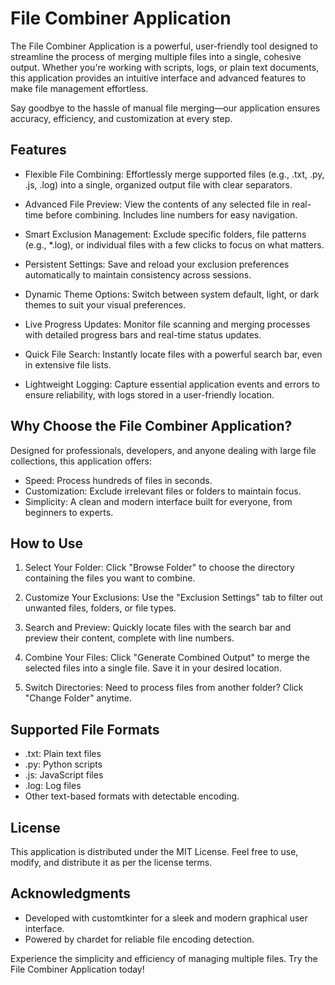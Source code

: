 File Combiner Application
=========================

The File Combiner Application is a powerful, user-friendly tool designed to streamline the process of merging multiple files into a single, cohesive output. Whether you're working with scripts, logs, or plain text documents, this application provides an intuitive interface and advanced features to make file management effortless.

Say goodbye to the hassle of manual file merging—our application ensures accuracy, efficiency, and customization at every step.

Features
--------
- Flexible File Combining:
  Effortlessly merge supported files (e.g., .txt, .py, .js, .log) into a single, organized output file with clear separators.
  
- Advanced File Preview:
  View the contents of any selected file in real-time before combining. Includes line numbers for easy navigation.

- Smart Exclusion Management:
  Exclude specific folders, file patterns (e.g., *.log), or individual files with a few clicks to focus on what matters.

- Persistent Settings:
  Save and reload your exclusion preferences automatically to maintain consistency across sessions.

- Dynamic Theme Options:
  Switch between system default, light, or dark themes to suit your visual preferences.

- Live Progress Updates:
  Monitor file scanning and merging processes with detailed progress bars and real-time status updates.

- Quick File Search:
  Instantly locate files with a powerful search bar, even in extensive file lists.

- Lightweight Logging:
  Capture essential application events and errors to ensure reliability, with logs stored in a user-friendly location.

Why Choose the File Combiner Application?
-----------------------------------------
Designed for professionals, developers, and anyone dealing with large file collections, this application offers:
- Speed: Process hundreds of files in seconds.
- Customization: Exclude irrelevant files or folders to maintain focus.
- Simplicity: A clean and modern interface built for everyone, from beginners to experts.

How to Use
----------
1. Select Your Folder:
   Click "Browse Folder" to choose the directory containing the files you want to combine.

2. Customize Your Exclusions:
   Use the "Exclusion Settings" tab to filter out unwanted files, folders, or file types.

3. Search and Preview:
   Quickly locate files with the search bar and preview their content, complete with line numbers.

4. Combine Your Files:
   Click "Generate Combined Output" to merge the selected files into a single file. Save it in your desired location.

5. Switch Directories:
   Need to process files from another folder? Click "Change Folder" anytime.

Supported File Formats
----------------------
- .txt: Plain text files
- .py: Python scripts
- .js: JavaScript files
- .log: Log files
- Other text-based formats with detectable encoding.

License
-------
This application is distributed under the MIT License. Feel free to use, modify, and distribute it as per the license terms.

Acknowledgments
---------------
- Developed with customtkinter for a sleek and modern graphical user interface.
- Powered by chardet for reliable file encoding detection.

Experience the simplicity and efficiency of managing multiple files. Try the File Combiner Application today!
